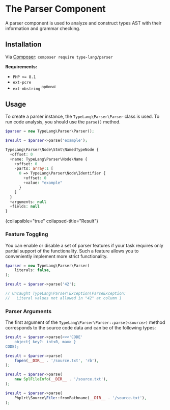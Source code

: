 # The Parser Component

<primary-label ref="component"/>
<show-structure for="chapter" depth="2"/>

A parser component is used to analyze and construct types AST with their
information and grammar checking.

## Installation

<tldr>
    <p>
        Via <a href="https://getcomposer.org/doc/01-basic-usage.md#installing-dependencies">Composer</a>:
        <code lang="bash">composer require type-lang/parser</code>
    </p>
</tldr>

**Requirements:**
* `PHP >= 8.1`
* `ext-pcre`
* `ext-mbstring` <sup>optional</sup>

## Usage

To create a parser instance, the `TypeLang\Parser\Parser` class is used.
To run code analysis, you should use the `parse()` method.

```php
$parser = new TypeLang\Parser\Parser();

$result = $parser->parse('example');
```

```php
TypeLang\Parser\Node\Stmt\NamedTypeNode {
  +offset: 0
  +name: TypeLang\Parser\Node\Name {
    +offset: 0
    -parts: array:1 [
      0 => TypeLang\Parser\Node\Identifier {
        +offset: 0
        +value: "example"
      }
    ]
  }
  +arguments: null
  +fields: null
}
```
{collapsible="true" collapsed-title="Result"}

### Feature Toggling

You can enable or disable a set of parser features if your task requires only
partial support of the functionality. Such a feature allows you to conveniently 
implement more strict functionality.

```php
$parser = new TypeLang\Parser\Parser(
    literals: false,
);

$result = $parser->parse('42');

// Uncaught TypeLang\Parser\Exception\ParseException:
//   Literal values not allowed in "42" at column 1
```

### Parser Arguments

The first argument of the `TypeLang\Parser\Parser::parse(<source>)` method corresponds to the source code data
and can be of the following types:

<deflist>
<def title="Method signature">

<tabs>
  <tab title="string">

  ```php
  $result = $parser->parse(<<<'CODE'
      object{ key?: int<0, max> }
  CODE);
  ```
  </tab>
  <tab title="resource (stream)">
  
  ```php
  $result = $parser->parse(
      fopen(__DIR__ . '/source.txt', 'rb'),
  );
  ```
  </tab>
  <tab title="SplFileInfo">

  ```php
  $result = $parser->parse(
      new SplFileInfo(__DIR__ . '/source.txt'),
  );
  ```
  </tab>
  <tab title="ReadableInterface">

  ```php
  $result = $parser->parse(
      Phplrt\Source\File::fromPathname(__DIR__ . '/source.txt'),
  );
  ```
  </tab>
</tabs>
</def>
</deflist>
